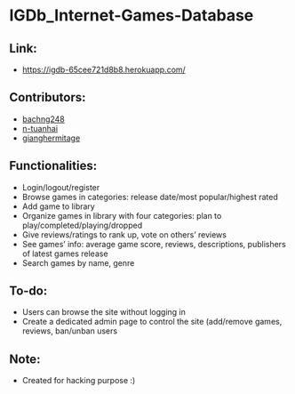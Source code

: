 # IGDb_Internet-Games-Database

## Link:
- https://igdb-65cee721d8b8.herokuapp.com/

## Contributors:
- [bachng248](https://github.com/bachng248)
- [n-tuanhai](https://github.com/n-tuanhai)
- [gianghermitage](https://github.com/gianghermitage)

## Functionalities:
- Login/logout/register
- Browse games in categories: release date/most popular/highest rated
- Add game to library
- Organize games in library with four categories: plan to play/completed/playing/dropped
- Give reviews/ratings to rank up, vote on others’ reviews
- See games’ info: average game score, reviews, descriptions, publishers of latest games release
- Search games by name, genre

## To-do:
- Users can browse the site without logging in
- Create a dedicated admin page to control the site (add/remove games, reviews, ban/unban users

## Note:
- Created for hacking purpose :)
